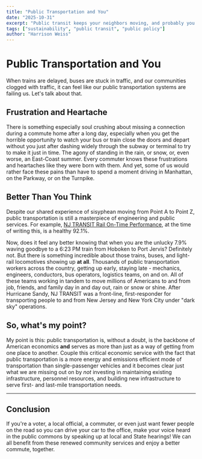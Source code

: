 ```yaml
---
title: "Public Transportation and You"
date: "2025-10-31"
excerpt: "Public transit keeps your neighbors moving, and probably you too!"
tags: ["sustainability", "public transit", "public policy"]
author: "Harrison Weiss"
---
```


# Public Transportation and You

When trains are delayed, buses are stuck in traffic, and our communities clogged with traffic,
it can feel like our public transportation systems are failing us. Let's talk about that.

## Frustration and Heartache

There is something especially soul crushing about missing a connection
during a commute home after a long day, especially when you get the horrible
opportunity to watch your bus or train close the doors and depart without you
just after dashing widely through the subway or terminal to try to make it just
in time. The agony of standing in the rain, or snow, or, even worse, an 
East-Coast summer. Every commuter knows these frustrations and heartaches like
they were born with them. And yet, some of us would rather face these pains
than have to spend a moment driving in Manhattan, on the Parkway, or on
the Turnpike.

## Better Than You Think

Despite our shared experience of sisyphean moving from Point A to Point
Z, public transportation is still a masterpiece of engineering and public
services. For example, [NJ TRANSIT Rail On-Time Performance](https://www.njtransit.com/improve/on-time-performance/rail), at the time of writing this,
is a healthy 92.1%. 

Now, does it feel any better knowing that when you are the
unlucky 7.9% waving goodbye to a 6:23 PM train from Hoboken to Port Jervis?
Definitely not. But there is something incredible about those trains, buses,
and light-rail locomotives showing up **at all**. Thousands of public transportation
workers across the country, getting up early, staying late - mechanics, engineers,
conductors, bus operators, logistics teams, on and on. All of these teams
working in tandem to move millions of Americans to and from job, friends, and family
day in and day out, rain or snow or shine. After Hurricane Sandy, NJ TRANSIT
was a front-line, first-responder for transporting people to and from New Jersey
and New York City under "dark sky" operations.

## So, what's my point?

My point is this: public transportation is, without a doubt, is the backbone
of American economics **and** serves as more than just as a way of getting from
one place to another. Couple this critical economic service with the fact that
public transportation is a more energy and emissions efficient mode of
transportation than single-passenger vehicles and it becomes clear just what we
are missing out on by _not_ investing in maintaining existing infrastructure, 
personnel resources, and building new infrastructure to serve first- and last-mile
transportation needs.


---

## Conclusion

If you're a voter, a local official, a commuter, or even just want fewer people on the
road so you can drive your car to the office, make your voice heard in the public 
commons by speaking up at local and State hearings! We can all benefit from these 
renewed community services and enjoy a better commute, together.
